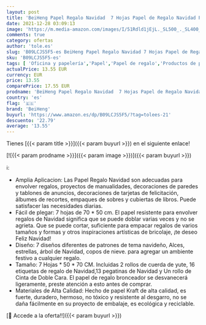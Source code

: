 ```yaml
---
layout: post
title: 'BeiHeng Papel Regalo Navidad  7 Hojas Papel de Regalo Navidad Papel Envolver Regalo Papel Kraft Papel de Regalo Kraft Papel Navidad Papel Kraft Infantil Regalos Navidad  7 Hojas * 50CM * 70CM'
date: 2021-12-28 03:09:13
image: 'https://m.media-amazon.com/images/I/51Rdld1jEjL._SL500_._SL400_.jpg'
comments: true
category: ofertas
author: 'tole.es'
slug: 'B09LCJS5F5-es BeiHeng Papel Regalo Navidad 7 Hojas Papel de Regalo...'
sku: 'B09LCJS5F5-es'
tags: [ 'Oficina y papelería','Papel','Papel de regalo','Productos de papel para oficina','beiheng','navidad', ]
actualPrice: 13.55 EUR
currency: EUR
price: 13.55
comparePrice: 17.55 EUR
prodname: 'BeiHeng Papel Regalo Navidad  7 Hojas Papel de Regalo Navidad Papel Envolver Regalo Papel Kraft Papel de Regalo Kraft Papel Navidad Papel Kraft Infantil Regalos Navidad  7 Hojas * 50CM * 70CM'
country: 'es'
flag: '🇪🇸'
brand: 'BeiHeng'
buyurl: 'https://www.amazon.es/dp/B09LCJS5F5/?tag=tolees-21'
descuento: '22.79'
average: '13.55'
---
```


Tienes [{{< param title >}}]({{< param buyurl >}}) en el siguiente enlace!

[![{{< param prodname >}}]({{< param image >}})]({{< param buyurl >}})

ℹ️:

- Amplia Aplicacion: Las Papel Regalo Navidad son adecuadas para envolver regalos, proyectos de manualidades, decoraciones de paredes y tablones de anuncios, decoraciones de tarjetas de felicitación, álbumes de recortes, empaques de sobres y cubiertas de libros. Puede satisfacer las necesidades diarias.
- Fácil de plegar: 7 hojas de 70 * 50 cm. El papel resistente para envolver regalos de Navidad significa que se puede doblar varias veces y no se agrieta. Que se puede cortar, suficiente para empacar regalos de varios tamaños y formas y otros inspiraciones artísticas de bricolaje, ¡te deseo Feliz Navidad!
- Diseño: 7 diseños diferentes de patrones de tema navideño, Alces, estrellas, árbol de Navidad, copos de nieve. para agregar un ambiente festivo a cualquier regalo.
- Tamaño: 7 Hojas * 50 * 70 CM. Incluidas 2 rollos de cuerda de yute, 16 etiquetas de regalo de Navidad,13 pegatinas de Navidad y Un rollo de Cinta de Doble Cara. El papel de regalo bronceador se desvanecerá ligeramente, preste atención a esto antes de comprar.
- Materiales de Alta Calidad: Hecho de papel Kraft de alta calidad, es fuerte, duradero, hermoso, no tóxico y resistente al desgarro, no se daña fácilmente en su proyecto de embalaje, es ecológica y reciclable.

[🛒 Accede a la oferta!!]({{< param buyurl >}})
